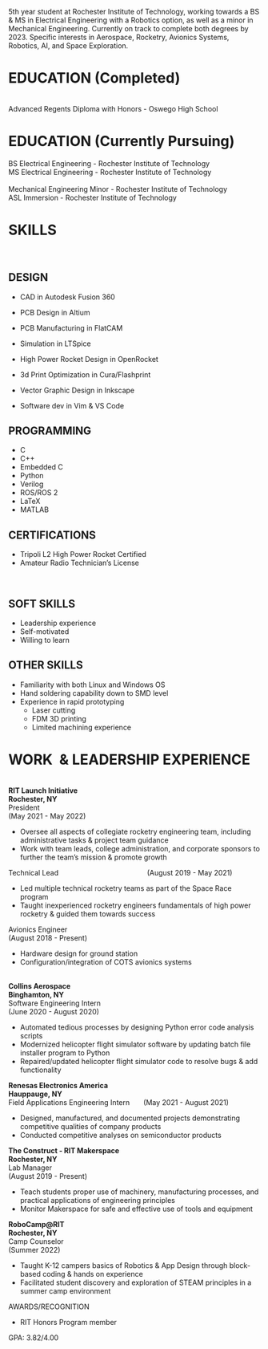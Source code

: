 5th year student at Rochester Institute of Technology, working towards a BS & MS in Electrical Engineering with a Robotics option, as well as a minor in Mechanical Engineering. Currently on track to complete both degrees by 2023. Specific interests in Aerospace, Rocketry, Avionics Systems, Robotics, AI, and Space Exploration.

# EDUCATION (Completed)  
​  
Advanced Regents Diploma with Honors - Oswego High School

# EDUCATION (Currently Pursuing)  
  
BS Electrical Engineering - Rochester Institute of Technology  
MS Electrical Engineering - Rochester Institute of Technology  
​  
Mechanical Engineering Minor - Rochester Institute of Technology  
​ASL Immersion - Rochester Institute of Technology

# SKILLS  
​  
## DESIGN

- ​CAD in Autodesk Fusion 360
- PCB Design in Altium
- PCB Manufacturing in FlatCAM
- Simulation in LTSpice
- High Power Rocket Design in OpenRocket  
    
- 3d Print Optimization in Cura/Flashprint
- Vector Graphic Design in Inkscape
- Software dev in Vim & VS Code

  
## PROGRAMMING

- C
- C++
- Embedded C
- Python
- Verilog
- ROS/ROS 2
- LaTeX
- MATLAB

  
## CERTIFICATIONS

- Tripoli L2 High Power Rocket Certified
- Amateur Radio Technician’s License

​​  
## SOFT SKILLS

- Leadership experience
- Self-motivated​
- Willing to learn

  
## OTHER SKILLS

- Familiarity with both Linux and Windows OS
- Hand soldering capability down to SMD level
- Experience in rapid prototyping
    - Laser cutting
    - FDM 3D printing
    - Limited machining experience


# WORK  & LEADERSHIP EXPERIENCE  
​  
**RIT Launch Initiative                                    
Rochester, NY**  
President                                                        
(May 2021 - May 2022)

- Oversee all aspects of collegiate rocketry engineering team, including administrative tasks & project team guidance
- Work with team leads, college administration, and corporate sponsors to further the team’s mission & promote growth

Technical Lead                                             (August 2019 - May 2021)

- Led multiple technical rocketry teams as part of the Space Race program
- Taught inexperienced rocketry engineers fundamentals of high power rocketry & guided them towards success

Avionics Engineer                                          
(August 2018 - Present)

- Hardware design for ground station
- Configuration/integration of COTS avionics systems

   
**Collins Aerospace**                                         
**Binghamton, NY**  
Software Engineering Intern                        
(June 2020 - August 2020)

- Automated tedious processes by designing Python error code analysis scripts
- Modernized helicopter flight simulator software by updating batch file installer program to Python
- Repaired/updated helicopter flight simulator code to resolve bugs & add functionality

  
**Renesas Electronics America                      
Hauppauge, NY**  
Field Applications Engineering Intern       (May 2021 - August 2021)

- Designed, manufactured, and documented projects demonstrating competitive qualities of company products
- Conducted competitive analyses on semiconductor products

  
**The Construct - RIT Makerspace                
Rochester, NY**  
Lab Manager                                                  
(August 2019 - Present)

- Teach students proper use of machinery, manufacturing processes, and practical applications of engineering principles
- Monitor Makerspace for safe and effective use of tools and equipment

  
**RoboCamp@RIT  
Rochester, NY**  
Camp Counselor  
(Summer 2022)​

- Taught K-12 campers basics of Robotics & App Design through block-based coding & hands on experience
- Facilitated student discovery and exploration of STEAM principles in a summer camp environment


AWARDS/RECOGNITION

- RIT Honors Program member​

GPA: 3.82/4.00
